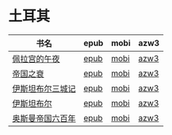 # 土耳其

| 书名 | epub | mobi | azw3 |
| --- | --- | --- | --- |
| [佩拉宫的午夜](http://ct.dalanmei.com/f/31084289-570304899-90f722) | [epub](http://ct.dalanmei.com/f/31084289-570304899-90f722) | [mobi](http://ct.dalanmei.com/f/31084289-570169121-f798c9) | [azw3](http://ct.dalanmei.com/f/31084289-570376703-d16424) |
| [帝国之衰](http://ct.dalanmei.com/f/31084289-571793750-f24432) | [epub](http://ct.dalanmei.com/f/31084289-571793750-f24432) | [mobi](http://ct.dalanmei.com/f/31084289-571528872-06adc5) | [azw3](http://ct.dalanmei.com/f/31084289-572194436-e92fcc) |
| [伊斯坦布尔三城记](http://ct.dalanmei.com/f/31084289-571801130-46ffe2) | [epub](http://ct.dalanmei.com/f/31084289-571801130-46ffe2) | [mobi](http://ct.dalanmei.com/f/31084289-571532025-7aea9f) | [azw3](http://ct.dalanmei.com/f/31084289-572195039-46bf6d) |
| [伊斯坦布尔](http://ct.dalanmei.com/f/31084289-571774795-5223ad) | [epub](http://ct.dalanmei.com/f/31084289-571774795-5223ad) | [mobi](http://ct.dalanmei.com/f/31084289-571497664-e57a00) | [azw3](http://ct.dalanmei.com/f/31084289-571919286-38ddda) |
| [奥斯曼帝国六百年](http://ct.dalanmei.com/f/31084289-571832090-0feca0) | [epub](http://ct.dalanmei.com/f/31084289-571832090-0feca0) | [mobi](http://ct.dalanmei.com/f/31084289-571549576-2a3ac7) | [azw3](http://ct.dalanmei.com/f/31084289-572065446-b21d68) |
